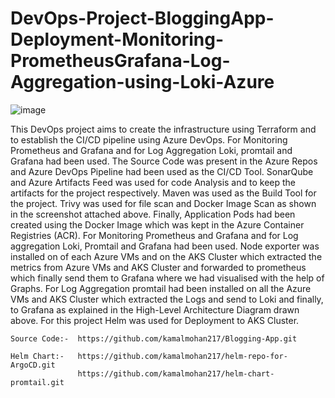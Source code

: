 # DevOps-Project-BloggingApp-Deployment-Monitoring-PrometheusGrafana-Log-Aggregation-using-Loki-Azure
![image](https://github.com/user-attachments/assets/2135aaea-eab5-4493-8ba8-14f6ce4c55ba)

This DevOps project aims to create the infrastructure using Terraform and to establish the CI/CD pipeline using Azure DevOps. For Monitoring Prometheus and Grafana and for Log Aggregation Loki, promtail and Grafana had been used. The Source Code was present in the Azure Repos and Azure DevOps Pipeline had been used as the CI/CD Tool. SonarQube and Azure Artifacts Feed was used for code Analysis and to keep the artifacts for the project respectively. Maven was used as the Build Tool for the project. Trivy was used for file scan and Docker Image Scan as shown in the screenshot attached above. Finally, Application Pods had been created using the Docker Image which was kept in the Azure Container Registries (ACR). For Monitoring Prometheus and Grafana and for Log aggregation Loki, Promtail and Grafana had been used. Node exporter was installed on of each Azure VMs and on the AKS Cluster which extracted the metrics from Azure VMs and AKS Cluster and forwarded to prometheus which finally send them to Grafana where we had visualised with the help of Graphs. For Log Aggregation promtail had been installed on all the Azure VMs and AKS Cluster which extracted the Logs and send to Loki and finally, to Grafana as explained in the High-Level Architecture Diagram drawn above. For this project Helm was used for Deployment to AKS Cluster.      

```
Source Code:-  https://github.com/kamalmohan217/Blogging-App.git

Helm Chart:-   https://github.com/kamalmohan217/helm-repo-for-ArgoCD.git
               https://github.com/kamalmohan217/helm-chart-promtail.git 
```
